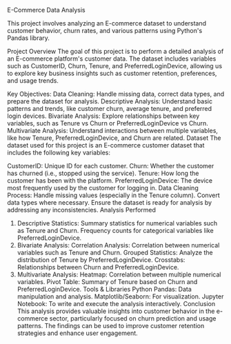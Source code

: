 E-Commerce Data Analysis


This project involves analyzing an E-commerce dataset to understand customer behavior, churn rates, and various patterns using Python's Pandas library.

Project Overview
The goal of this project is to perform a detailed analysis of an E-commerce platform's customer data. The dataset includes variables such as CustomerID, Churn, Tenure, and PreferredLoginDevice, allowing us to explore key business insights such as customer retention, preferences, and usage trends.

Key Objectives:
Data Cleaning: Handle missing data, correct data types, and prepare the dataset for analysis.
Descriptive Analysis: Understand basic patterns and trends, like customer churn, average tenure, and preferred login devices.
Bivariate Analysis: Explore relationships between key variables, such as Tenure vs Churn or PreferredLoginDevice vs Churn.
Multivariate Analysis: Understand interactions between multiple variables, like how Tenure, PreferredLoginDevice, and Churn are related.
Dataset
The dataset used for this project is an E-commerce customer dataset that includes the following key variables:

CustomerID: Unique ID for each customer.
Churn: Whether the customer has churned (i.e., stopped using the service).
Tenure: How long the customer has been with the platform.
PreferredLoginDevice: The device most frequently used by the customer for logging in.
Data Cleaning Process:
Handle missing values (especially in the Tenure column).
Convert data types where necessary.
Ensure the dataset is ready for analysis by addressing any inconsistencies.
Analysis Performed
1. Descriptive Statistics:
Summary statistics for numerical variables such as Tenure and Churn.
Frequency counts for categorical variables like PreferredLoginDevice.
2. Bivariate Analysis:
Correlation Analysis: Correlation between numerical variables such as Tenure and Churn.
Grouped Statistics: Analyze the distribution of Tenure by PreferredLoginDevice.
Crosstabs: Relationships between Churn and PreferredLoginDevice.
3. Multivariate Analysis:
Heatmap: Correlation between multiple numerical variables.
Pivot Table: Summary of Tenure based on Churn and PreferredLoginDevice.
Tools & Libraries
Python
Pandas: Data manipulation and analysis.
Matplotlib/Seaborn: For visualization.
Jupyter Notebook: To write and execute the analysis interactively.
Conclusion
This analysis provides valuable insights into customer behavior in the e-commerce sector, particularly focused on churn prediction and usage patterns. The findings can be used to improve customer retention strategies and enhance user engagement.
